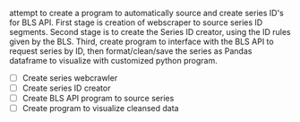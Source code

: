 attempt to create a program to automatically source and create series ID's for
BLS API. First stage is creation of webscraper to source series ID segments.
Second stage is to create the Series ID creator, using the ID rules given by
the BLS. Third, create program to interface with the BLS API to request series
by ID, then format/clean/save the series as Pandas dataframe to visualize with
customized python program.

- [ ] Create series webcrawler
- [ ] Create series ID creator
- [ ] Create BLS API program to source series
- [ ] Create program to visualize cleansed data